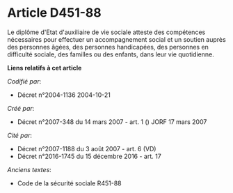 # Article D451-88

Le diplôme d'Etat d'auxiliaire de vie sociale atteste des compétences nécessaires pour effectuer un accompagnement social et
un soutien auprès des personnes âgées, des personnes handicapées, des personnes en difficulté sociale, des familles ou des
enfants, dans leur vie quotidienne.

**Liens relatifs à cet article**

_Codifié par_:

  - Décret n°2004-1136 2004-10-21

_Créé par_:

  - Décret n°2007-348 du 14 mars 2007 - art. 1 () JORF 17 mars 2007

_Cité par_:

  - Décret n°2007-1188 du 3 août 2007 - art. 6 (VD)
  - Décret n°2016-1745 du 15 décembre 2016 - art. 17

_Anciens textes_:

  - Code de la sécurité sociale R451-88

